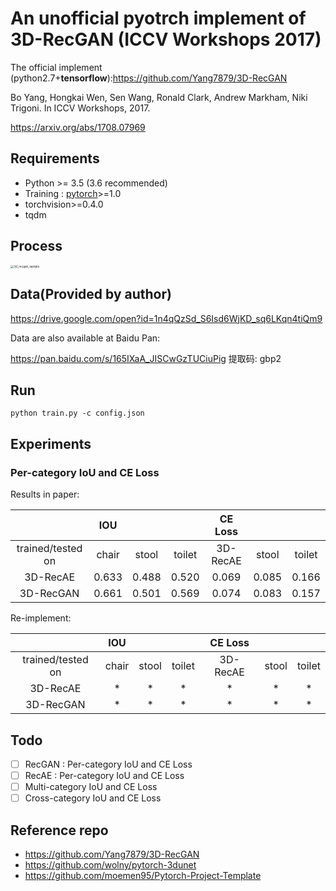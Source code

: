 # An unofficial pyotrch implement of 3D-RecGAN (ICCV Workshops 2017)

The official implement (python2.7+**tensorflow**):https://github.com/Yang7879/3D-RecGAN

Bo Yang, Hongkai Wen, Sen Wang, Ronald Clark, Andrew Markham, Niki Trigoni. In ICCV Workshops, 2017.

https://arxiv.org/abs/1708.07969

## Requirements

- Python \>= 3.5 (3.6 recommended)
- Training : [pytorch](https://github.com/pytorch/pytorch)>=1.0
- torchvision>=0.4.0
- tqdm

## Process

<img src="https://feliximages.oss-cn-shenzhen.aliyuncs.com/2020-06-28-00-39-28-802.png" alt="3d_recgan_sample" style="zoom: 33%;" />

## Data(Provided by author)

https://drive.google.com/open?id=1n4qQzSd_S6Isd6WjKD_sq6LKqn4tiQm9

Data are also available at Baidu Pan:

https://pan.baidu.com/s/165IXaA_JISCwGzTUCiuPig 提取码: gbp2

## Run

`python train.py -c config.json`

## Experiments

### Per-category IoU and CE Loss

Results in paper:

|                   |  IOU  |       |        | CE Loss  |       |        |
| :---------------: | :---: | :---: | :----: | :------: | :---: | :----: |
| trained/tested on | chair | stool | toilet | 3D-RecAE | stool | toilet |
|     3D-RecAE      | 0.633 | 0.488 | 0.520  |  0.069   | 0.085 | 0.166  |
|     3D-RecGAN     | 0.661 | 0.501 | 0.569  |  0.074   | 0.083 | 0.157  |

Re-implement:

|                   |  IOU  |       |        | CE Loss  |       |        |
| :---------------: | :---: | :---: | :----: | :------: | :---: | :----: |
| trained/tested on | chair | stool | toilet | 3D-RecAE | stool | toilet |
|     3D-RecAE      |   *   |   *   |   *    |    *     |   *   |   *    |
|     3D-RecGAN     |   *   |   *   |   *    |    *     |   *   |   *    |

## Todo

- [ ] RecGAN : Per-category IoU and CE Loss
- [ ] RecAE : Per-category IoU and CE Loss
- [ ] Multi-category IoU and CE Loss
- [ ] Cross-category IoU and CE Loss

## Reference repo

- https://github.com/Yang7879/3D-RecGAN
- https://github.com/wolny/pytorch-3dunet
- https://github.com/moemen95/Pytorch-Project-Template